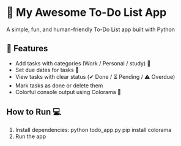 # 🎯 My Awesome To-Do List App

A simple, fun, and human-friendly To-Do List app built with Python

## 🔸 Features
- Add tasks with categories (Work / Personal / study) 📃
- Set due dates for tasks 📅
- View tasks with clear status (✔ Done / ⏳ Pending / ⚠ Overdue)
- Mark tasks as done or delete them
- Colorful console output using Colorama 🎨

## How to Run 💻
1. Install dependencies:
    python todo_app.py
    pip install colorama
2. Run the app